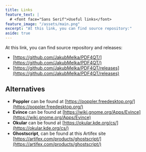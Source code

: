 ```yaml
---
title: Links
feature_text: |
  # <font face="Sans Serif">Useful links</font>
feature_image: "/assets/main.png"
excerpt: "At this link, you can find source repository:"
aside: true
---
```


At this link, you can find source repository and releases:
 - [https://github.com/JakubMelka/PDF4QT/](https://github.com/JakubMelka/PDF4QT/)
 - [https://github.com/JakubMelka/PDF4QT/releases](https://github.com/JakubMelka/PDF4QT/releases)
 
## Alternatives

 - **Poppler** can be found at [https://poppler.freedesktop.org/](https://poppler.freedesktop.org/)
 - **Evince** can be found at [https://wiki.gnome.org/Apps/Evince](https://wiki.gnome.org/Apps/Evince)
 - **Okular** can be found at [https://okular.kde.org/cs/](https://okular.kde.org/cs/)
 - **Ghostscript**, can be found at this Artifex site [https://artifex.com/products/ghostscript/](https://artifex.com/products/ghostscript/)
 
